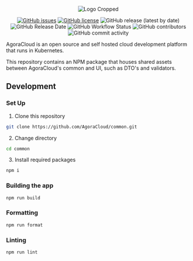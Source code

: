 <div style="text-align: center">
  <p><img src="https://user-images.githubusercontent.com/35788699/116828155-ed3ccd00-ab6a-11eb-9327-4d99bd169bdc.png" alt="Logo Cropped"></p>
  <p><a href="https://github.com/AgoraCloud/common/issues"><img src="https://img.shields.io/github/issues/AgoraCloud/common" alt="GitHub issues"></a> <a href="https://github.com/AgoraCloud/common/blob/main/LICENSE"><img src="https://img.shields.io/github/license/AgoraCloud/common" alt="GitHub license"></a> <img alt="GitHub release (latest by date)" src="https://img.shields.io/github/v/release/AgoraCloud/common"> <img src="https://img.shields.io/github/release-date/AgoraCloud/common" alt="GitHub Release Date"> <img src="https://img.shields.io/github/workflow/status/AgoraCloud/common/main_versioned_push" alt="GitHub Workflow Status"> <img src="https://img.shields.io/github/contributors/AgoraCloud/common" alt="GitHub contributors"> <img src="https://img.shields.io/github/commit-activity/m/AgoraCloud/common" alt="GitHub commit activity"></p>
</div>

AgoraCloud is an open source and self hosted cloud development platform that runs in Kubernetes.

This repository contains an NPM package that houses shared assets between AgoraCloud's common and UI, such as DTO's and validators.

## Development

### Set Up

1. Clone this repository

```bash
git clone https://github.com/AgoraCloud/common.git
```

2. Change directory

```bash
cd common
```

3. Install required packages

```bash
npm i
```

### Building the app

```bash
npm run build
```

### Formatting

```bash
npm run format
```

### Linting

```bash
npm run lint
```
